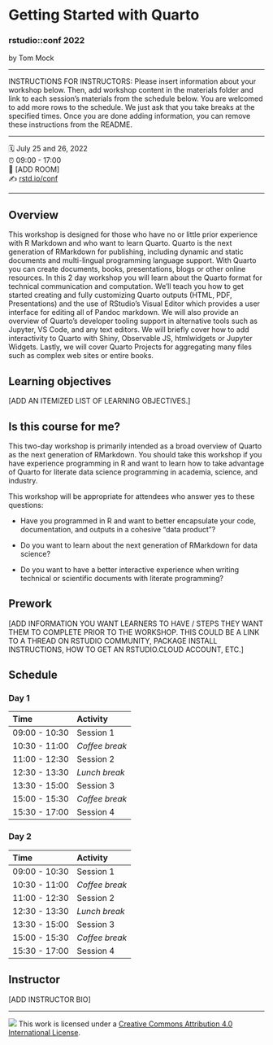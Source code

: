 Getting Started with Quarto
================

### rstudio::conf 2022

by Tom Mock

-----

INSTRUCTIONS FOR INSTRUCTORS: Please insert information about your
workshop below. Then, add workshop content in the materials folder and
link to each session’s materials from the schedule below. You are
welcomed to add more rows to the schedule. We just ask that you take
breaks at the specified times. Once you are done adding information, you
can remove these instructions from the README.

-----

:spiral_calendar: July 25 and 26, 2022  
:alarm_clock:     09:00 - 17:00  
:hotel:           \[ADD ROOM\]  
:writing_hand:    [rstd.io/conf](http://rstd.io/conf)

-----

## Overview

This workshop is designed for those who have no or little prior experience with R Markdown and who want to learn Quarto. Quarto is the next generation of RMarkdown for publishing, including dynamic and static documents and multi-lingual programming language support. With Quarto you can create documents, books, presentations, blogs or other online resources. In this 2 day workshop you will learn about the Quarto format for technical communication and computation. We’ll teach you how to get started  creating and fully customizing Quarto outputs (HTML, PDF, Presentations) and the use of RStudio’s Visual Editor which provides a user interface for editing all of Pandoc markdown. We will also provide an overview of Quarto’s developer tooling support in alternative tools such as Jupyter, VS Code, and any text editors. We will briefly cover how to add interactivity to Quarto with Shiny, Observable JS, htmlwidgets or Jupyter Widgets. Lastly, we will cover Quarto Projects for aggregating many files such as complex web sites or entire books.

## Learning objectives

[ADD AN ITEMIZED LIST OF LEARNING OBJECTIVES.]

## Is this course for me?

This two-day workshop is primarily intended as a broad overview of Quarto as the next generation of RMarkdown. You should take this workshop if you have experience programming in R and want to learn how to take advantage of Quarto for literate data science programming in academia, science, and industry.

This workshop will be appropriate for attendees who answer yes to these questions:

- Have you programmed in R and want to better encapsulate your code, documentation, and outputs in a cohesive “data product”?

- Do you want to learn about the next generation of RMarkdown for data science?

- Do you want to have a better interactive experience when writing technical or scientific documents with literate programming?

## Prework

\[ADD INFORMATION YOU WANT LEARNERS TO HAVE / STEPS THEY WANT THEM TO
COMPLETE PRIOR TO THE WORKSHOP. THIS COULD BE A LINK TO A THREAD ON
RSTUDIO COMMUNITY, PACKAGE INSTALL INSTRUCTIONS, HOW TO GET AN
RSTUDIO.CLOUD ACCOUNT, ETC.\]

## Schedule

### Day 1

| Time          | Activity         |
| :------------ | :--------------- |
| 09:00 - 10:30 | Session 1        |
| 10:30 - 11:00 | *Coffee break*   |
| 11:00 - 12:30 | Session 2        |
| 12:30 - 13:30 | *Lunch break*    |
| 13:30 - 15:00 | Session 3        |
| 15:00 - 15:30 | *Coffee break*   |
| 15:30 - 17:00 | Session 4        |

### Day 2

| Time          | Activity         |
| :------------ | :--------------- |
| 09:00 - 10:30 | Session 1        |
| 10:30 - 11:00 | *Coffee break*   |
| 11:00 - 12:30 | Session 2        |
| 12:30 - 13:30 | *Lunch break*    |
| 13:30 - 15:00 | Session 3        |
| 15:00 - 15:30 | *Coffee break*   |
| 15:30 - 17:00 | Session 4        |

## Instructor

\[ADD INSTRUCTOR BIO\]

-----

![](https://i.creativecommons.org/l/by/4.0/88x31.png) This work is
licensed under a [Creative Commons Attribution 4.0 International
License](https://creativecommons.org/licenses/by/4.0/).
